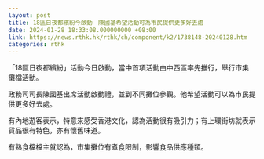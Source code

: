 ```yaml
---
layout: post
title: 18區日夜都繽紛今啟動　陳國基希望活動可為市民提供更多好去處
date: 2024-01-28 18:33:08.000000000 +08:00
link: https://news.rthk.hk/rthk/ch/component/k2/1738148-20240128.htm
categories: rthk
---
```


「18區日夜都繽紛」活動今日啟動，當中首項活動由中西區率先推行，舉行市集攤檔活動。

政務司司長陳國基出席活動啟動禮，並到不同攤位參觀。他希望活動可以為市民提供更多好去處。

有內地遊客表示，特意來感受香港文化，認為活動很有吸引力；有上環街坊就表示貨品很有特色，亦有懷舊味道。

有熟食檔檔主就認為，巿集攤位有煮食限制，影響食品供應種類。
